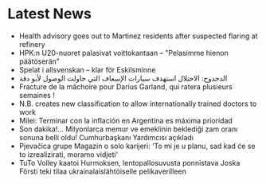 # Latest News
-  Health advisory goes out to Martinez residents after suspected flaring at refinery
-  HPK:n U20-nuoret palasivat voittokantaan – "Pelasimme hienon päätöserän"
-  Spelat i allsvenskan – klar för Eskilsminne
-  الدحدوح: الاحتلال استهدف سيارات الإسعاف التي حاولت الوصول لأبو دقة
-  Fracture de la mâchoire pour Darius Garland, qui ratera plusieurs semaines !
-  N.B. creates new classification to allow internationally trained doctors to work
-  Milei: Terminar con la inflación en Argentina es máxima prioridad
-  Son dakika!... Milyonlarca memur ve emeklinin beklediği zam oranı sonuna belli oldu! Cumhurbaşkanı Yardımcısı açıkladı
-  Pjevačica grupe Magazin o solo karijeri: ‘To mi je u planu, sad kad će se to izrealizirati, moramo vidjeti‘
-  TuTo Volley kaatoi Hurmoksen, lentopallosuvusta ponnistava Joska Försti teki tilaa ukrainalaislähtöiselle pelikaverilleen
